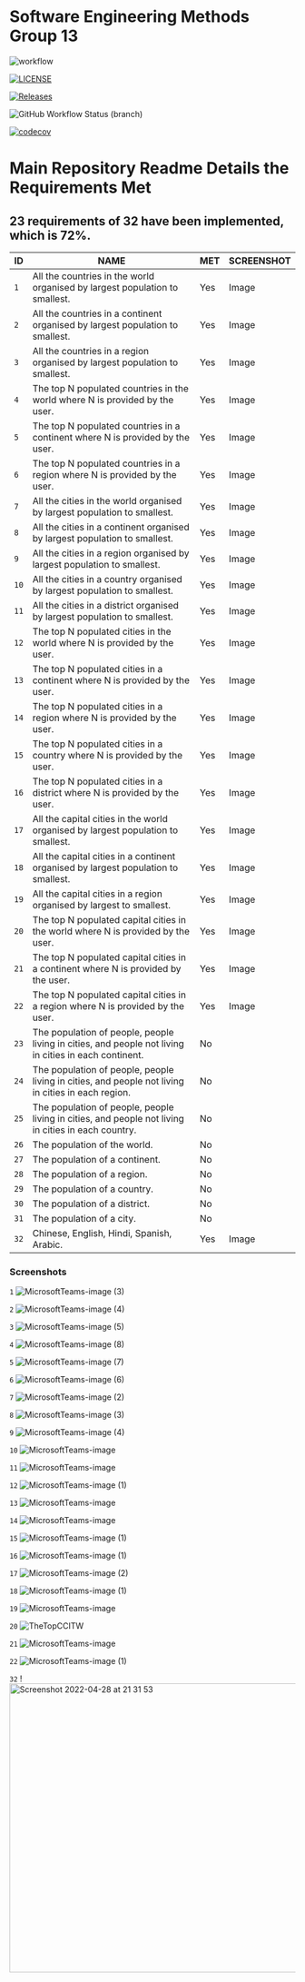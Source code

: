 # Software Engineering Methods Group 13

![workflow](https://github.com/paulecraig79/Group-13-SEM/actions/workflows/main.yml/badge.svg)

[![LICENSE](https://img.shields.io/github/license/paulecraig79/Group-13-SEM.svg?style=flat-square)](https://github.com/paulecraig79/Group-13-SEM/blob/master/LICENSE)

[![Releases](https://img.shields.io/github/release/paulecraig79/Group-13-SEM/all.svg?style=flat-square)](https://github.com/paulecraig79/Group-13-SEM/releases)

![GitHub Workflow Status (branch)](https://img.shields.io/github/workflow/status/paulecraig79/Group-13-SEM/workflow%20for%20group%2013/develop)

[![codecov](https://codecov.io/gh/paulecraig79/Group-13-SEM/branch/master/graph/badge.svg?token=PRNZBID5HV)](https://codecov.io/gh/paulecraig79/Group-13-SEM)



# Main Repository Readme Details the Requirements Met

## 23 requirements of 32 have been implemented, which is 72%.

| ID | NAME | MET | SCREENSHOT |
| --- | --- | --- | ---|
| `1` | All the countries in the world organised by largest population to smallest. | Yes | Image |
| `2` | All the countries in a continent organised by largest population to smallest. | Yes | Image |
| `3` | All the countries in a region organised by largest population to smallest. | Yes | Image |
| `4` | The top N populated countries in the world where N is provided by the user. | Yes | Image |
| `5` | The top N populated countries in a continent where N is provided by the user. | Yes | Image |
| `6` | The top N populated countries in a region where N is provided by the user. | Yes | Image |
| `7` | All the cities in the world organised by largest population to smallest. | Yes | Image |
| `8` | All the cities in a continent organised by largest population to smallest. | Yes | Image |
| `9` | All the cities in a region organised by largest population to smallest. | Yes | Image |
| `10` | All the cities in a country organised by largest population to smallest. | Yes | Image |
| `11` | All the cities in a district organised by largest population to smallest. | Yes | Image |
| `12` | The top N populated cities in the world where N is provided by the user. | Yes | Image |
| `13` | The top N populated cities in a continent where N is provided by the user. | Yes | Image |
| `14` | The top N populated cities in a region where N is provided by the user. | Yes | Image |
| `15` | The top N populated cities in a country where N is provided by the user. | Yes | Image |
| `16` | The top N populated cities in a district where N is provided by the user. | Yes | Image |
| `17` | All the capital cities in the world organised by largest population to smallest. | Yes | Image |
| `18` | All the capital cities in a continent organised by largest population to smallest. | Yes | Image |
| `19` | All the capital cities in a region organised by largest to smallest. | Yes | Image |
| `20` | The top N populated capital cities in the world where N is provided by the user. | Yes | Image |
| `21` | The top N populated capital cities in a continent where N is provided by the user. | Yes | Image |
| `22` | The top N populated capital cities in a region where N is provided by the user. | Yes | Image |
| `23` | The population of people, people living in cities, and people not living in cities in each continent. | No | |
| `24` | The population of people, people living in cities, and people not living in cities in each region. | No | |
| `25` | The population of people, people living in cities, and people not living in cities in each country. | No | |
| `26` | The population of the world. | No | |
| `27` | The population of a continent. | No | |
| `28` | The population of a region. | No | |
| `29` | The population of a country. | No | |
| `30` | The population of a district. | No | |
| `31` | The population of a city. | No | |
| `32` | Chinese, English, Hindi, Spanish, Arabic. | Yes | Image |


### Screenshots
`1`
![MicrosoftTeams-image (3)](https://user-images.githubusercontent.com/75146656/165653469-71b003a9-0c5b-43cf-b772-798939b6b015.png)

`2`
![MicrosoftTeams-image (4)](https://user-images.githubusercontent.com/75146656/165653727-169f911f-4f7d-4c92-b651-af7a7515d6d4.png)

`3`
![MicrosoftTeams-image (5)](https://user-images.githubusercontent.com/75146656/165654187-1772343f-0538-4da5-b50f-24f2611d92a1.png)

`4`
![MicrosoftTeams-image (8)](https://user-images.githubusercontent.com/75146656/165655912-32bcacb0-0a31-45e7-9fbb-08fec94beb27.png)

`5`
![MicrosoftTeams-image (7)](https://user-images.githubusercontent.com/75146656/165655850-c4a99a98-d5db-4114-960e-32911b99eab4.png)

`6`
![MicrosoftTeams-image (6)](https://user-images.githubusercontent.com/75146656/165655774-5dd4d797-04ac-400a-bcfa-a840715b90cf.png)

`7`
![MicrosoftTeams-image (2)](https://user-images.githubusercontent.com/75146656/165637347-9ed5bff9-3477-4e5d-af7b-c5f8fc839df4.png)

`8`
![MicrosoftTeams-image (3)](https://user-images.githubusercontent.com/75146656/165637478-649d145d-ce30-4102-b287-fc98d0a5d8b2.png)

`9`
![MicrosoftTeams-image (4)](https://user-images.githubusercontent.com/75146656/165637566-58962c39-b1fd-4f50-8f28-e590b8d0d5ea.png)

`10`
![MicrosoftTeams-image](https://user-images.githubusercontent.com/75146656/165638339-aebff59b-eacd-4114-a32a-dd8cbb2a459b.png)

`11`
![MicrosoftTeams-image](https://user-images.githubusercontent.com/75146656/165641399-47241c3b-46cd-4c38-afdf-038ca7c8a255.png)

`12`
![MicrosoftTeams-image (1)](https://user-images.githubusercontent.com/75146656/165641558-45c97fdf-c404-4e58-9780-71684862f23e.png)

`13`
![MicrosoftTeams-image](https://user-images.githubusercontent.com/75146656/165643410-fdb3fd71-843f-48bf-8d7b-8733bbab3b38.png)

`14`
![MicrosoftTeams-image](https://user-images.githubusercontent.com/75146656/165646343-1c56fde2-975c-412f-b7b9-396d142c9d0a.png)

`15`
![MicrosoftTeams-image (1)](https://user-images.githubusercontent.com/75146656/165646445-f8eb0826-37d2-45e1-9d75-835a45af30e5.png)

`16`
![MicrosoftTeams-image (1)](https://user-images.githubusercontent.com/75146656/165643612-5814638b-64b3-4fe6-9425-9f4c1134568a.png)

`17`
![MicrosoftTeams-image (2)](https://user-images.githubusercontent.com/75146656/165653388-07afd20f-5441-4006-8f3b-e5de7e8d10a9.png)

`18`
![MicrosoftTeams-image (1)](https://user-images.githubusercontent.com/75146656/165653317-c52b0c65-667d-4e9c-87fd-f7e60ac2eb79.png)

`19`
![MicrosoftTeams-image](https://user-images.githubusercontent.com/75146656/165653219-c6ab210c-ee06-4f85-bd4f-770adf0a662c.png)

`20` 
![TheTopCCITW](https://user-images.githubusercontent.com/75146656/165623648-884ce2a1-8a3a-4993-8cb0-0ff8ede9c395.png)

`21` 
![MicrosoftTeams-image](https://user-images.githubusercontent.com/75146656/165636964-5b5587b4-1fbd-4c66-b443-51e1ac15ecf2.png)

`22` 
![MicrosoftTeams-image (1)](https://user-images.githubusercontent.com/75146656/165637180-614dda36-778e-4103-a500-8cb0ce1c9b64.png)


`32`
!<img width="509" alt="Screenshot 2022-04-28 at 21 31 53" src="https://user-images.githubusercontent.com/77742997/165840904-4f0e22e2-6d5c-4790-a7f7-302bdf425b9f.png">
